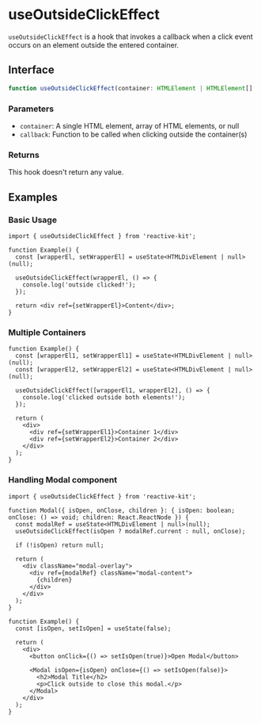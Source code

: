 # useOutsideClickEffect

`useOutsideClickEffect` is a hook that invokes a callback when a click event occurs on an element outside the entered container.

## Interface

```ts
function useOutsideClickEffect(container: HTMLElement | HTMLElement[] | null, callback: () => void): void;
```

### Parameters

- `container`: A single HTML element, array of HTML elements, or null
- `callback`: Function to be called when clicking outside the container(s)

### Returns

This hook doesn't return any value.

## Examples

### Basic Usage

```tsx
import { useOutsideClickEffect } from 'reactive-kit';

function Example() {
  const [wrapperEl, setWrapperEl] = useState<HTMLDivElement | null>(null);

  useOutsideClickEffect(wrapperEl, () => {
    console.log('outside clicked!');
  });

  return <div ref={setWrapperEl}>Content</div>;
}
```

### Multiple Containers

```tsx
function Example() {
  const [wrapperEl1, setWrapperEl1] = useState<HTMLDivElement | null>(null);
  const [wrapperEl2, setWrapperEl2] = useState<HTMLDivElement | null>(null);

  useOutsideClickEffect([wrapperEl1, wrapperEl2], () => {
    console.log('clicked outside both elements!');
  });

  return (
    <div>
      <div ref={setWrapperEl1}>Container 1</div>
      <div ref={setWrapperEl2}>Container 2</div>
    </div>
  );
}
```

### Handling Modal component

```tsx
import { useOutsideClickEffect } from 'reactive-kit';

function Modal({ isOpen, onClose, children }: { isOpen: boolean; onClose: () => void; children: React.ReactNode }) {
  const modalRef = useState<HTMLDivElement | null>(null);
  useOutsideClickEffect(isOpen ? modalRef.current : null, onClose);

  if (!isOpen) return null;

  return (
    <div className="modal-overlay">
      <div ref={modalRef} className="modal-content">
        {children}
      </div>
    </div>
  );
}

function Example() {
  const [isOpen, setIsOpen] = useState(false);

  return (
    <div>
      <button onClick={() => setIsOpen(true)}>Open Modal</button>

      <Modal isOpen={isOpen} onClose={() => setIsOpen(false)}>
        <h2>Modal Title</h2>
        <p>Click outside to close this modal.</p>
      </Modal>
    </div>
  );
}
```
